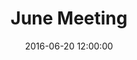 ---
layout: post
title:  "June Meeting"
date:   2016-06-20 12:00:00
category: land-use
background: Following the most recent public meeting we examined the USB boundary policy, the greenbelt policy, and discussed the potential expansion of the USB.
agenda: land-use-agenda-2016-06-20.pdf
documents:
  - title: Meeting Packet
    doc-url: land-use-packet-2016-06-20.pdf
    doc-type: PDF
  - title: Meeting Slides
    doc-url: land-use-slides-2016-06-20.pdf
    doc-type: PDF
maps:
  - title: Georgetown Greenbelt
    image-url: https://api.mapbox.com/v4/gscplanning.pboieodn/-84.565458,38.191067,13/600x300.png?access_token=pk.eyJ1IjoiZ3NjcGxhbm5pbmciLCJhIjoiRVZMNXpsQSJ9.5OxUlJTCDplPkdkKNlB91A
    map-url: https://api.mapbox.com/v4/gscplanning.pboieodn/-84.565458,38.191067,13/600x300.png?access_token=pk.eyJ1IjoiZ3NjcGxhbm5pbmciLCJhIjoiRVZMNXpsQSJ9.5OxUlJTCDplPkdkKNlB91A
---